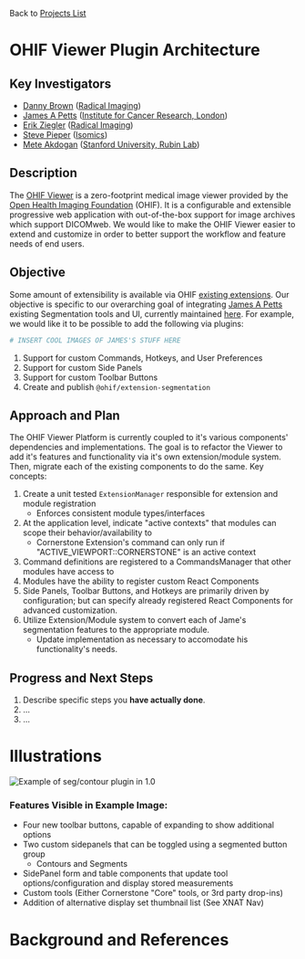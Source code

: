 Back to [Projects List](../../README.md#ProjectsList)

# OHIF Viewer Plugin Architecture

## Key Investigators

- [Danny Brown][danny] ([Radical Imaging][radical])
- [James A Petts][james] ([Institute for Cancer Research, London][icr-london])
- [Erik Ziegler][erik] ([Radical Imaging][radical])
- [Steve Pieper][steve] ([Isomics][isomics])
- [Mete Akdogan][mete] ([Stanford University, Rubin Lab][rubin-lab])

## Description

The [OHIF Viewer][ohif-viewer] is a zero-footprint medical image viewer provided by the [Open Health Imaging Foundation][ohif] (OHIF). It is a configurable and extensible progressive web application with out-of-the-box support for image archives which support DICOMweb. We would like to make the OHIF Viewer easier to extend and customize in order to better support the workflow and feature needs of end users.

## Objective

Some amount of extensibility is available via OHIF [existing extensions][ohif-extensions]. Our objective is specific to our overarching goal of integrating [James A Petts][james] existing Segmentation tools and UI, currently maintained [here][james-magic]. For example, we would like it to be possible to add the following via plugins:

```bash
# INSERT COOL IMAGES OF JAMES'S STUFF HERE
```

1. Support for custom Commands, Hotkeys, and User Preferences
2. Support for custom Side Panels
3. Support for custom Toolbar Buttons
4. Create and publish `@ohif/extension-segmentation`

## Approach and Plan

The OHIF Viewer Platform is currently coupled to it's various components' dependencies and implementations. The goal is to refactor the Viewer to add it's features and functionality via it's own extension/module system. Then, migrate each of the existing components to do the same. Key concepts:

1. Create a unit tested `ExtensionManager` responsible for extension and module registration
    - Enforces consistent module types/interfaces
2. At the application level, indicate "active contexts" that modules can scope their behavior/availability to
    - Cornerstone Extension's command can only run if "ACTIVE_VIEWPORT::CORNERSTONE" is an active context
3. Command definitions are registered to a CommandsManager that other modules have access to
4. Modules have the ability to register custom React Components
5. Side Panels, Toolbar Buttons, and Hotkeys are primarily driven by configuration; but can specify already registered React Components for advanced customization.
6. Utilize Extension/Module system to convert each of Jame's segmentation features to the appropriate module.
    - Update implementation as necessary to accomodate his functionality's needs.

## Progress and Next Steps

<!-- Update this section as you make progress, describing of what you have ACTUALLY DONE. If there are specific steps that you could not complete then you can describe them here, too. -->

1. Describe specific steps you **have actually done**.
1. ...
1. ...

# Illustrations

![Example of seg/contour plugin in 1.0](https://github.com/NA-MIC/ProjectWeek/raw/master/PW31_2019_Boston/Projects/OHIFPluginArchitecture/Screen%20Shot%202019-06-03%20at%2016.17.19.png)

### Features Visible in Example Image:

- Four new toolbar buttons, capable of expanding to show additional options
- Two custom sidepanels that can be toggled using a segmented button group
    - Contours and Segments
- SidePanel form and table components that update tool options/configuration and display stored measurements
- Custom tools (Either Cornerstone "Core" tools, or 3rd party drop-ins)
- Addition of alternative display set thumbnail list (See XNAT Nav)

<!-- Add pictures and links to videos that demonstrate what has been accomplished.
![Description of picture](Example2.jpg)
![Some more images](Example2.jpg)
-->

# Background and References

<!-- If you developed any software, include link to the source code repository. If possible, also add links to sample data, and to any relevant publications. -->

<!--
    Links
-->

[radical]: http://radicalimaging.com/
[icr-london]: https://www.icr.ac.uk/
[danny]: https://github.com/dannyrb
[isomics]: http://isomics.com/
[james]: https://github.com/jamesapetts
[erik]: https://github.com/swederik
[steve]: https://github.com/pieper
[ohif-viewer]: https://github.com/OHIF/Viewers
[ohif-extensions]: https://docs.ohif.org/advanced/extensions.html
[ohif]: http://ohif.org/
[james-magic]: https://github.com/JamesAPetts/OHIF-Viewer-XNAT/tree/xnatRoi-dev-vNext/Packages/icr-peppermint-tools
[mete]: https://github.com/muakdogan
[rubin-lab]: https://rubinlab.stanford.edu/
